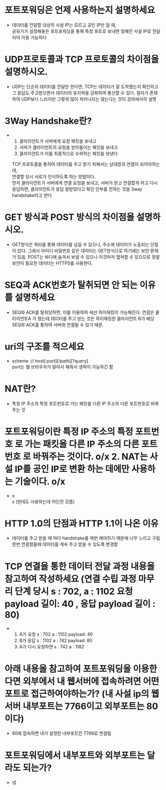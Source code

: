 # 포트포워딩은 언제 사용하는지 설명하세요

- 데이터를 전달할 대상의 사설 IP는 모르고 공인 IP만 알 때,  
  공유기가 설정해놓은 포트포워딩을 통해 특정 포트로 보내면 정해진 사설 IP로 전달되어 이용 가능하다

# UDP프로토콜과 TCP 프로토콜의 차이점을 설명하시오.

- UDP는 단순히 데이터를 전달만 한다면, TCP는 데이터가 잘 도착했는지 확인하고 그 응답도 주고받으면서 데이터의 유지력을 강화하여 통신할 수 있다. 절차가 존재하여 UDP보다 느리지만 그렇게 많이 차이나지는 않는다는 것이 강의에서의 설명

# 3Way Handshake란?

- 1. 클라이언트가 서버에게 요청 패킷을 보내고
  2. 서버가 클라이언트의 요청을 받아들이는 패킷을 보내고
  3. 클라이언트가 이를 최종적으로 수락하는 패킷을 보낸다
  
  TCP 프로토콜을 통하여 데이터를 주고 받기 위해서는 상대방과 연결이 되어야하는데,  
  연결할 당시 서로가 인식하도록 하는 방법이다.  
  먼저 클라이언트가 서버에게 연결 요청을 보내고, 서버가 받고 연결할게 하고 다시 응답하면, 클라이언트가 응답 잘받았다고 확인 안부를 전하는 것을 3way handshake라고 한다

# GET 방식과 POST 방식의 차이점을 설명하시오.

- GET방식은 쿼리를 통해 데이터를 넘길 수 있으나, 주소에 데이터가 노출되는 단점이 있다. 그래서 아이디 비밀번호 같은 데이터는 GET방식으로 하기에는 보안 문제가 있음. POST는 바디에 숨겨서 보낼 수 있으나 이것마저 캡쳐할 수 있으므로 정말 보안이 필요한 데이터는 HTTPS를 사용한다.

# SEQ과 ACK번호가 탈취되면 안 되는 이유를 설명하세요

- SEQ와 ACK를 탈취당하면, 이를 이용하여 세션 하이재킹이 가능해진다. 연결은 클라이언트A 가 했는데 데이터를 주고 받는 것은 하이재킹한 클라이언트 B가 해당 SEQ와 ACK를 통하여 서버와 연결될 수 있기 때문.

# uri의 구조를 적으세요

- scheme :// host[:port][/path][?query]  
  port는 웹 브라우저가 알아서 해줘서 생략이 가능하긴 함

# NAT란?

- 특정 IP 주소의 특정 포트번호로 가는 패킷을 다른 IP 주소의 다른 포트번호로 바꿔주는 것

# 포트포워딩이란 특정 IP 주소의 특정 포트번호 로 가는 패킷을 다른 IP 주소의 다른 포트번호 로 바꿔주는 것이다. o/x 2. NAT는 사설 IP를 공인 IP로 변환 하는 데에만 사용하는 기술이다. o/x

- o  
  x (딴데도 사용하는데 어딘진 모름)

# HTTP 1.0의 단점과 HTTP 1.1이 나온 이유

- 데이터를 주고 받을 때 마다 handshake를 매번 해야하기 때문에 너무 느리고 구림  
  한번 연결했을때 데이터를 계속 주고 받을 수 있도록 변경함

# TCP 연결을 통한 데이터 전달 과정 내용을 참고하여 작성하세요 (연결 수립 과정 마무리 단계 당시 s : 702, a : 1102 요청 payload 길이: 40 , 응답 payload 길이 : 80)

- 1. A가 요청 s : 702 a : 1102 payload: 40
  2. B가 응답 s : 1102 a : 742 payload: 80
  3. A가 다시 요청하면 s : 742 a : 1182

# 아래 내용을 참고하여 포트포워딩을 이용한다면 외부에서 내 웹서버에 접속하려면 어떤 포트로 접근하여야하는가? (내 사설 ip의 웹서버 내부포트는 7766이고 외부포트는 80이다)

- 80에 접속하면 내가 설정한 내부포트인 7766로 연결됨

# 포트포워딩에서 내부포트와 외부포트는 달라도 되는가?

- 넹

# 
